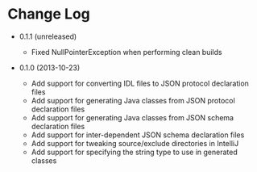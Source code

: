 # Change Log

* 0.1.1 (unreleased)
    * Fixed NullPointerException when performing clean builds

* 0.1.0 (2013-10-23)
    * Add support for converting IDL files to JSON protocol declaration files
    * Add support for generating Java classes from JSON protocol declaration files
    * Add support for generating Java classes from JSON schema declaration files
    * Add support for inter-dependent JSON schema declaration files
    * Add support for tweaking source/exclude directories in IntelliJ
    * Add support for specifying the string type to use in generated classes
